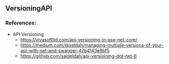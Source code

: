 ## VersioningAPI

### References:
- API Versioning 
    - https://vivasoftltd.com/api-versioning-in-asp-net-core/
    - https://medium.com/@seldah/managing-multiple-versions-of-your-api-with-net-and-swagger-47b4143e8bf5
    - https://github.com/saideldah/api-versioining-dot-net-6